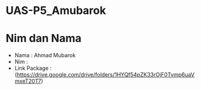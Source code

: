 # UAS-P5_Amubarok
# Nim dan Nama
- Nama         : Ahmad Mubarok
- Nim          :
- Link Package : (https://drive.google.com/drive/folders/1HYQf54pZK33rOjF0Tvmp6uaVmxeT20T7)
